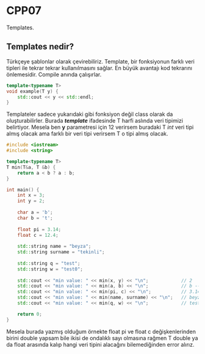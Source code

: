 # **CPP07** 

Templates.

## Templates nedir?

Türkçeye şablonlar olarak çevirebiliriz. Template, bir fonksiyonun farklı veri tipleri ile tekrar tekrar kullanılmasını sağlar. En büyük avantajı kod tekrarını önlemesidir. Compile anında çalışırlar.

```cpp
template<typename T>
void example(T y) {
    std::cout << y << std::endl;
}
```

Templateler sadece yukarıdaki gibi fonksiyon değil class olarak da oluşturabilirler. Burada _**template<typename T>**_ ifadesinde T harfi aslında veri tipimizi belirtiyor. Mesela ben **y** parametresi için 12 verirsem buradaki T _int_ veri tipi almış olacak ama farklı bir veri tipi verirsem T o tipi almış olacak. 

```cpp
#include <iostream>
#include <string>

template<typename T>
T min(T&a, T &b) {
    return a < b ? a : b;
}

int main() {
    int x = 3;
    int y = 2;
    
    char a = 'b';
    char b = 't';
    
    float pi = 3.14;
    float c = 12.4;
    
    std::string name = "beyza";
    std::string surname = "tekinli";
    
    std::string q = "test";
    std::string w = "test0";
    
    std::cout << "min value: " << min(x, y) << "\n";            // 2
    std::cout << "min value: " << min(a, b) << "\n";            // b --> ascii karakter değerine bakar.
    std::cout << "min value: " << min(pi, c) << "\n";           // 3.14
    std::cout << "min value: " << min(name, surname) << "\n";   // beyza --> ascii karakter değerine bakar.
    std::cout << "min value: " << min(q, w) << "\n";            // test --> ascii karakter değerlerini karşılaştırır.

    return 0;
}
```

Mesela burada yazmış olduğum örnekte float pi ve float c değişkenlerinden birini double yapsam bile ikisi de ondalıklı sayı olmasına rağmen T double ya da float arasında kalıp hangi veri tipini alacağını bilemediğinden error alırız. 
